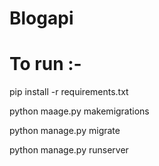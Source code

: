 # Blogapi

# To run :-

pip install -r requirements.txt

python maage.py makemigrations

python manage.py migrate

python manage.py runserver
